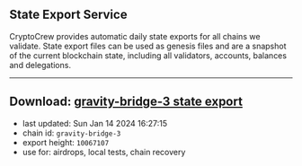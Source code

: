## State Export Service
CryptoCrew provides automatic daily state exports for all chains we validate. State export files can be used as genesis files and are a snapshot of the current blockchain state, including all validators, accounts, balances and delegations.

---
**Download: [gravity-bridge-3 state export](https://dl.ccvalidators.com/SERVICE/gravitybridge/gravity-bridge-3_export_10067107.json)**
---

- last updated: Sun Jan 14 2024 16:27:15
- chain id: `gravity-bridge-3`
- export height: `10067107`
- use for: airdrops, local tests, chain recovery
